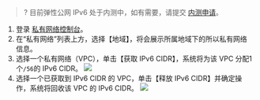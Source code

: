 >? 目前弹性公网 IPv6 处于内测中，如有需要，请提交 [内测申请]()。

1. 登录 [私有网络控制台](https://console.cloud.tencent.com/vpc)。
2. 在“私有网络”列表上方，选择【地域】，将会展示所属地域下的所以私有网络信息。
3. 选择一个私有网络（VPC），单击【获取 IPv6 CIDR】，系统将为该 VPC 分配1个`/56`的 IPv6 CIDR。
![](https://main.qcloudimg.com/raw/1e26c485dfcbf28ed5bd9ea46dd59c9d.png)
4. 选择一个已获取到 IPv6 CIDR 的 VPC，单击【释放 IPv6 CIDR】并确定操作，系统将回收该 VPC 的 IPv6 CIDR。
![](https://main.qcloudimg.com/raw/0d7951ba8c5f977ab8fda01692b5881f.png)
